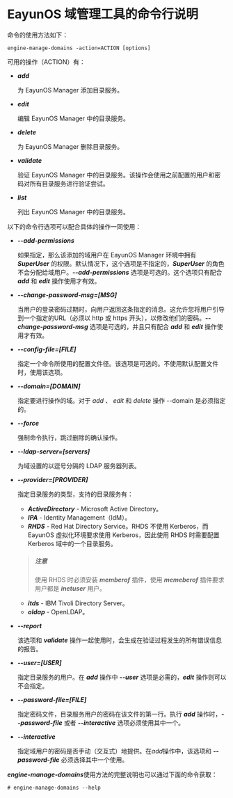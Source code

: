 # EayunOS 域管理工具的命令行说明

命令的使用方法如下：

```
engine-manage-domains -action=ACTION [options]
```

可用的操作（ACTION）有：

* ***add***

  为 EayunOS Manager 添加目录服务。

* ***edit***

  编辑 EayunOS Manager 中的目录服务。

* ***delete***

  为 EayunOS Manager 删除目录服务。

* ***validate***

  验证 EayunOS Manager 中的目录服务。该操作会使用之前配置的用户和密码对所有目录服务进行验证尝试。

* ***list***

  列出 EayunOS Manager 中的目录服务。

以下的命令行选项可以配合具体的操作一同使用：

* ***--add-permissions***

  如果指定，那么该添加的域用户在 EayunOS Manager 环境中拥有 ***SuperUser*** 的权限。默认情况下，这个选项是不指定的，***SuperUser*** 的角色不会分配给域用户。***--add-permissions*** 选项是可选的。这个选项只有配合 ***add*** 和 ***edit*** 操作使用才有效。

* ***--change-password-msg=[MSG]***

  当用户的登录密码过期时，向用户返回这条指定的消息。这允许您将用户引导到一个指定的URL（必须以 http 或 https 开头），以修改他们的密码。***--change-password-msg*** 选项是可选的，并且只有配合 ***add*** 和 ***edit*** 操作使用才有效。

* ***--config-file=[FILE]***

  指定一个命令所使用的配置文件径。该选项是可选的。不使用默认配置文件时，使用该选项。

* ***--domain=[DOMAIN]***

  指定要进行操作的域。对于 *add* 、 *edit* 和 *delete* 操作 --domain 是必须指定的。

* ***--force***

  强制命令执行，跳过删除的确认操作。

* ***--ldap-server=[servers]***

  为域设置的以逗号分隔的 LDAP 服务器列表。

* ***--provider=[PROVIDER]***

  指定目录服务的类型，支持的目录服务有：

    * ***ActiveDirectory*** - Microsoft Active Directory。
    * ***IPA*** - Identity Management（IdM）。
    * ***RHDS*** - Red Hat Directory Service。RHDS 不使用 Kerberos，而 EayunOS 虚拟化环境要求使用 Kerberos，因此使用 RHDS 时需要配置 Kerberos 域中的一个目录服务。

    > ##### 注意
    > 使用 RHDS 时必须安装 ***memberof*** 插件，使用 ***memeberof*** 插件要求用户都是 ***inetuser*** 用户。

    * ***itds*** - IBM Tivoli Directory Server。
    * ***oldap*** - OpenLDAP。

* ***--report***

  该选项和 ***validate*** 操作一起使用时，会生成在验证过程发生的所有错误信息的报告。

* ***--user=[USER]***

  指定目录服务的用户。在 ***add*** 操作中 ***--user*** 选项是必需的，***edit*** 操作则可以不会指定。

* ***--password-file=[FILE]***

  指定密码文件，目录服务用户的密码在该文件的第一行。执行 ***add*** 操作时，***--password-file*** 或者 ***--interactive*** 选项必须使用其中一个。

* ***--interactive***

  指定域用户的密码是否手动（交互式）地提供。在*add*操作中，该选项和 ***--password-file*** 必须选择其中一个使用。

***engine-manage-domains***使用方法的完整说明也可以通过下面的命令获取：

```
# engine-manage-domains --help
```
